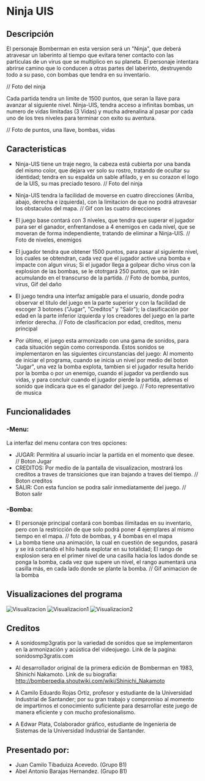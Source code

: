 # Ninja UIS
## Descripción
El personaje Bomberman en esta version será un "Ninja", que deberá atravesar un laberinto al tiempo que evitara tener contacto con las particulas de un virus que se multiplico en su planeta. El personaje intentara abrirse camino que lo conducen a otras partes del laberinto, destruyendo todo a su paso, con bombas que tendra en su inventario. 

// Foto del ninja

Cada partida tendra un limite de 1500 puntos, que seran la llave para avanzar al siguiente nivel. Ninja-UIS, tendra acceso a infinitas bombas, un numero de vidas limitadas (3 Vidas) y mucha adrenalina al pasar por cada uno de los tres niveles para terminar con exito su aventura.

// Foto de puntos, una llave, bombas, vidas

## Caracteristicas
- Ninja-UIS tiene un traje negro, la cabeza está cubierta por una banda del mismo color, que dejara ver solo su rostro, tratando de ocultar su identidad; tendra en su espalda un sable afilado, y en su corazon el logo de la UIS, su mas preciado tesoro.
// Foto del ninja

- Ninja-UIS tendra la facilidad de moverse en cuatro direcciones (Arriba, abajo, derecha e izquierda), con la limitacion de que no podrá atravesar los obstaculos del mapa.
// Gif con las cuatro direcciones

- El juego base contará con 3 niveles, que tendra que superar el jugador para ser el ganador, enfrentandose a 4 enemigos en cada nivel, que se moveran de forma independiente, tratando de eliminar a Ninja-UIS.
// Foto de niveles, enemigos

- El jugador tendra que obtener 1500 puntos, para pasar al siguiente nivel, los cuales se obtendran, cada vez que el jugador active una bomba e impacte con algun virus; Si el jugador llega a golpear dicho virus con la explosion de las bombas, se le ototrgará 250 puntos, que se irán acumulando en el transcurso de la partida. 
// Foto de bomba, puntos, virus, Gif del daño

- El juego tendra una interfaz amigable para el usuario, donde podra observar el titulo del juego en la parte superior y con la facilidad de escoger 3 botones ("Jugar", "Creditos" y "Salir"); la clasificación por edad en la parte inferior izquierda y los creadores del juego en la parte inferior derecha.
// Foto de clasificacion por edad, creditos, menu principal

- Por último, el juego esta armonizado con una gama de sonidos, para cada situación según como corresponda. Estos sonidos se implementaron en las siguientes circunstancias del juego: Al momento de iniciar el programa, cuando se inicia un nivel por medio del boton "Jugar", una vez la bomba explota, tambien si el jugador resulta herido por la bomba o por un enemigo, cuando el jugador va perdiendo sus vidas, y para concluir cuando el jugador pierde la partida, ademas el sonido que indicara que es el ganador del juego.
// Foto representativo de musica

## Funcionalidades
### -Menu:
La interfaz del menu contara con tres opciones:
- JUGAR: Permitira al usuario inciar la partida en el momento que desee.  // Boton Jugar
- CREDITOS: Por medio de la pantalla de visualizacion, mostrará los creditos a traves de transiciones que iran bajando a traves del tiempo. // Boton creditos
- SALIR: Con esta funcion se podra salir inmediatamente del juego. // Boton salir

### -Bomba:
- El personaje principal contará con bombas ilimitadas en su inventario, pero con la restricción de que solo podrá poner 4 ejemplares al mismo tiempo en el mapa. // foto de bombas, y 4 bombas en el mapa
- La bomba tiene una animación, la cual en cuestión de segundos, pasará y se irá cortando el hilo hasta explotar en su totalidad; El rango de explosion sera en el primer nivel de una casilla hacia los lados donde se ponga la bomba, cada vez que supere un nivel, el rango aumentará una casilla más, en cada lado donde se plante la bomba. // Gif animacion de la bomba

## Visualizaciones del programa
![Visualizacion](https://1.bp.blogspot.com/-ow5mZhVqkqo/X0XTywX1z-I/AAAAAAAAMvA/0SEP4UO16WQST-aIhJkyJujseI7uBUALACLcBGAsYHQ/s640/visualizacion%2Bpanel%2Bcentral.png)
![Visualizacion1](https://1.bp.blogspot.com/-b3hcOL2Ruh0/X0XTwwK78nI/AAAAAAAAMu4/6C3ybKafpokLDAk6lD2VoNeLfOT0QlWXgCLcBGAsYHQ/s640/visual%2Bdel%2Bprimer%2Bnivel.png)
![Visualizacion2](https://1.bp.blogspot.com/-kFyJxItOamM/X0XTwwJYCGI/AAAAAAAAMu8/qtGJHM6NCj4i5SPRfjCKzBtmxv6a0Ts3QCLcBGAsYHQ/s640/visual%2Bdel%2Bsegundo%2Bnivel.png)

## Creditos
- A sonidosmp3gratis por la variedad de sonidos que se implementaron en la armonización y acústica del videojuego.
Link de la pagina: sonidosmp3gratis.com

- Al desarrollador original de la primera edición de Bomberman en 1983, Shinichi Nakamoto.
Link de su biografia: http://bomberpedia.shoutwiki.com/wiki/Shinichi_Nakamoto

- A Camilo Eduardo Rojas Ortiz, profesor y estudiante de la Universidad Industrial de Santander; por su gran trabajo y compromiso al momento de impartirnos el conocimiento suficiente para desarrollar este juego de manera eficiente y con mucho profesionalismo.

- A Edwar Plata, Colaborador gráfico, estudiante de Ingenieria de Sistemas de la Universidad Industrial de Santander.

## Presentado por:
  - Juan Camilo Tibaduiza Acevedo. (Grupo B1)
  - Abel Antonio Barajas Hernandez. (Grupo B1)